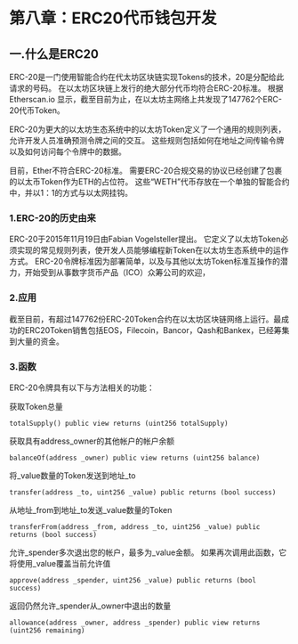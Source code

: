 # 第八章：ERC20代币钱包开发

## 一.什么是ERC20

ERC-20是一门使用智能合约在代太坊区块链实现Tokens的技术，20是分配给此请求的号码。 在以太坊区块链上发行的绝大部分代币均符合ERC-20标准。 根据Etherscan.io 显示，截至目前为止，在以太坊主网络上共发现了147762个ERC-20代币Token。

ERC-20为更大的以太坊生态系统中的以太坊Token定义了一个通用的规则列表，允许开发人员准确预测令牌之间的交互。 这些规则包括如何在地址之间传输令牌以及如何访问每个令牌中的数据。

目前，Ether不符合ERC-20标准。 需要ERC-20合规交易的协议已经创建了包裹的以太币Token作为ETH的占位符。 这些“WETH”代币存放在一个单独的智能合约中，并以1：1的方式与以太网挂钩。

### 1.ERC-20的历史由来

ERC-20于2015年11月19日由Fabian Vogelsteller提出。 它定义了以太坊Token必须实现的常见规则列表，使开发人员能够编程新Token在以太坊生态系统中的运作方式。 ERC-20令牌标准因为部署简单，以及与其他以太坊Token标准互操作的潜力，开始受到从事数字货币产品（ICO）众筹公司的欢迎，

### 2.应用

截至目前，有超过147762份ERC-20Token合约在以太坊区块链网络上运行。最成功的ERC20Token销售包括EOS，Filecoin，Bancor，Qash和Bankex，已经筹集到大量的资金。

### 3.函数

ERC-20令牌具有以下与方法相关的功能：

获取Token总量

    totalSupply() public view returns (uint256 totalSupply)
     
获取具有address_owner的其他帐户的帐户余额

    balanceOf(address _owner) public view returns (uint256 balance) 
    
将_value数量的Token发送到地址_to

    transfer(address _to, uint256 _value) public returns (bool success) 

从地址_from到地址_to发送_value数量的Token

    transferFrom(address _from, address _to, uint256 _value) public returns (bool success)

允许_spender多次退出您的帐户，最多为_value金额。 如果再次调用此函数，它将使用_value覆盖当前允许值

    approve(address _spender, uint256 _value) public returns (bool success) 

返回仍然允许_spender从_owner中退出的数量

    allowance(address _owner, address _spender) public view returns (uint256 remaining) 

